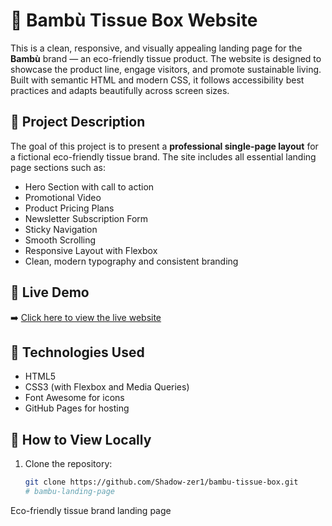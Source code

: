 # 🌿 Bambù Tissue Box Website

This is a clean, responsive, and visually appealing landing page for the **Bambù** brand — an eco-friendly tissue product. The website is designed to showcase the product line, engage visitors, and promote sustainable living. Built with semantic HTML and modern CSS, it follows accessibility best practices and adapts beautifully across screen sizes.

## 📝 Project Description

The goal of this project is to present a **professional single-page layout** for a fictional eco-friendly tissue brand. The site includes all essential landing page sections such as:

- Hero Section with call to action
- Promotional Video
- Product Pricing Plans
- Newsletter Subscription Form
- Sticky Navigation
- Smooth Scrolling
- Responsive Layout with Flexbox
- Clean, modern typography and consistent branding

## 🔗 Live Demo

➡️ [Click here to view the live website](https://shadow-zer1.github.io/bambu-landing-page/)

## 📁 Technologies Used

- HTML5
- CSS3 (with Flexbox and Media Queries)
- Font Awesome for icons
- GitHub Pages for hosting

## 🚀 How to View Locally

1. Clone the repository:
   ```bash
   git clone https://github.com/Shadow-zer1/bambu-tissue-box.git
   # bambu-landing-page
Eco-friendly tissue brand landing page
